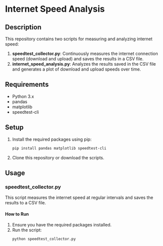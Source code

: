 # Internet Speed Analysis

## Description
This repository contains two scripts for measuring and analyzing internet speed:

1. **speedtest_collector.py**: Continuously measures the internet connection speed (download and upload) and saves the results in a CSV file.
2. **internet_speed_analysis.py**: Analyzes the results saved in the CSV file and generates a plot of download and upload speeds over time.

## Requirements
- Python 3.x
- pandas
- matplotlib
- speedtest-cli

## Setup
1. Install the required packages using pip:
    ```bash
    pip install pandas matplotlib speedtest-cli
    ```

2. Clone this repository or download the scripts.

## Usage

### speedtest_collector.py
This script measures the internet speed at regular intervals and saves the results to a CSV file.

#### How to Run
1. Ensure you have the required packages installed.
2. Run the script:
    ```bash
    python speedtest_collector.py
    ```
